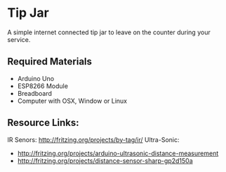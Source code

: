 # Tip Jar
A simple internet connected tip jar to leave on the counter during your service.

## Required Materials
* Arduino Uno
* ESP8266 Module
* Breadboard
* Computer with OSX, Window or Linux

## Resource Links:
IR Senors: http://fritzing.org/projects/by-tag/ir/
Ultra-Sonic: 
- http://fritzing.org/projects/arduino-ultrasonic-distance-measurement
- http://fritzing.org/projects/distance-sensor-sharp-gp2d150a
